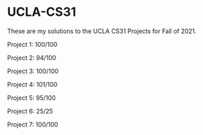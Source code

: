 # UCLA-CS31
These are my solutions to the UCLA CS31 Projects for Fall of 2021.

  Project 1: 100/100 
 
  Project 2: 94/100 
 
  Project 3: 100/100 
 
  Project 4: 101/100 
 
  Project 5: 95/100 
 
  Project 6: 25/25 
 
  Project 7: 100/100 
 
